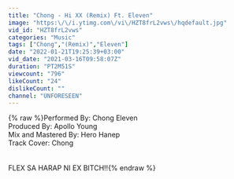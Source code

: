 ```yaml
---
title: "Chong - Hi XX (Remix) Ft. Eleven"
image: "https:\/\/i.ytimg.com\/vi\/HZT8frL2vws\/hqdefault.jpg"
vid_id: "HZT8frL2vws"
categories: "Music"
tags: ["Chong","(Remix)","Eleven"]
date: "2022-01-21T19:25:39+03:00"
vid_date: "2021-03-16T09:58:07Z"
duration: "PT2M51S"
viewcount: "796"
likeCount: "24"
dislikeCount: ""
channel: "UNFORESEEN"
---
```

{% raw %}Performed By: Chong Eleven<br />Produced By: Apollo Young<br />Mix and Mastered By: Hero Hanep<br />Track Cover: Chong<br /><br /><br />FLEX SA HARAP NI EX BITCH!!{% endraw %}
